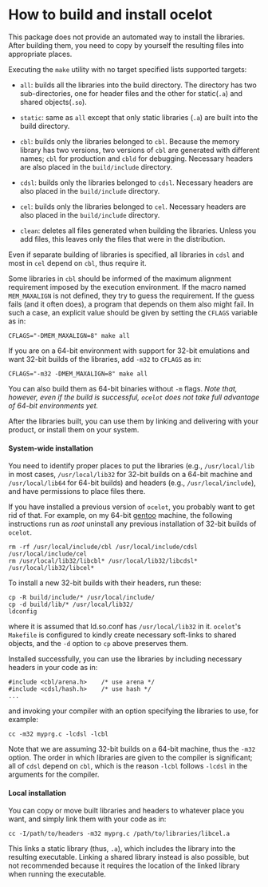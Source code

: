 How to build and install ocelot
===============================

This package does not provide an automated way to install the libraries. After
building them, you need to copy by yourself the resulting files into
appropriate places.

Executing the `make` utility with no target specified lists supported targets:

-  `all`: builds all the libraries into the build directory. The directory has
   two sub-directories, one for header files and the other for static(`.a`) and
   shared objects(`.so`).

-  `static`: same as `all` except that only static libraries (`.a`) are built
   into the build directory.

-  `cbl`: builds only the libraries belonged to `cbl`. Because the memory
   library has two versions, two versions of `cbl` are generated with different
   names; `cbl` for production and `cbld` for debugging. Necessary headers are
   also placed in the `build/include` directory.

- `cdsl`: builds only the libraries belonged to `cdsl`. Necessary headers are
   also placed in the `build/include` directory.

- `cel`: builds only the libraries belonged to `cel`. Necessary headers are
   also placed in the `build/include` directory.

- `clean`: deletes all files generated when building the libraries. Unless
   you add files, this leaves only the files that were in the distribution.

Even if separate building of libraries is specified, all libraries in `cdsl`
and most in `cel` depend on `cbl`, thus require it.

Some libraries in `cbl` should be informed of the maximum alignment requirement
imposed by the execution environment. If the macro named `MEM_MAXALIGN` is not
defined, they try to guess the requirement. If the guess fails (and it often
does), a program that depends on them also might fail. In such a case, an
explicit value should be given by setting the `CFLAGS` variable as in:

    CFLAGS="-DMEM_MAXALIGN=8" make all

If you are on a 64-bit environment with support for 32-bit emulations and want
32-bit builds of the libraries, add `-m32` to `CFLAGS` as in:

    CFLAGS="-m32 -DMEM_MAXALIGN=8" make all

You can also build them as 64-bit binaries without `-m` flags. _Note that,
however, even if the build is successful, `ocelot` does not take full advantage
of 64-bit environments yet._

After the libraries built, you can use them by linking and delivering with
your product, or install them on your system.


#### System-wide installation

You need to identify proper places to put the libraries (e.g., `/usr/local/lib`
in most cases, `/usr/local/lib32` for 32-bit builds on a 64-bit machine and
`/usr/local/lib64` for 64-bit builds) and headers (e.g., `/usr/local/include`),
and have permissions to place files there.

If you have installed a previous version of `ocelot`, you probably want to get
rid of that. For example, on my 64-bit [gentoo](http://www.gentoo.org) machine,
the following instructions run as _root_ uninstall any previous installation of
32-bit builds of `ocelot`.

    rm -rf /usr/local/include/cbl /usr/local/include/cdsl /usr/local/include/cel
    rm /usr/local/lib32/libcbl* /usr/local/lib32/libcdsl* /usr/local/lib32/libcel*

To install a new 32-bit builds with their headers, run these:

    cp -R build/include/* /usr/local/include/
    cp -d build/lib/* /usr/local/lib32/
    ldconfig

where it is assumed that ld.so.conf has `/usr/local/lib32` in it. `ocelot`'s
`Makefile` is configured to kindly create necessary soft-links to shared
objects, and the `-d` option to `cp` above preserves them.

Installed successfully, you can use the libraries by including necessary
headers in your code as in:

    #include <cbl/arena.h>    /* use arena */
    #include <cdsl/hash.h>    /* use hash */
    ...

and invoking your compiler with an option specifying the libraries to use, for
example:

    cc -m32 myprg.c -lcdsl -lcbl

Note that we are assuming 32-bit builds on a 64-bit machine, thus the `-m32`
option. The order in which libraries are given to the compiler is significant;
all of `cdsl` depend on `cbl`, which is the reason `-lcbl` follows `-lcdsl` in
the arguments for the compiler.


#### Local installation

You can copy or move built libraries and headers to whatever place you want,
and simply link them with your code as in:

    cc -I/path/to/headers -m32 myprg.c /path/to/libraries/libcel.a

This links a static library (thus, `.a`), which includes the library into the
resulting executable. Linking a shared library instead is also possible, but
not recommended because it requires the location of the linked library when
running the executable.
